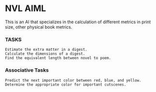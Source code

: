 # NVL AIML
This is an AI that specializes in the calculation of different metrics in print size, other physical book metrics.

### TASKS
~~~
Estimate the extra matter in a digest.
Calculate the dimensions of a digest.
Find the equivalent length between novel to poem.
~~~

### Associative Tasks
~~~
Predict the next important color between red, blue, and yellow.
Determine the appropriate color for important cutscenes.
~~~
